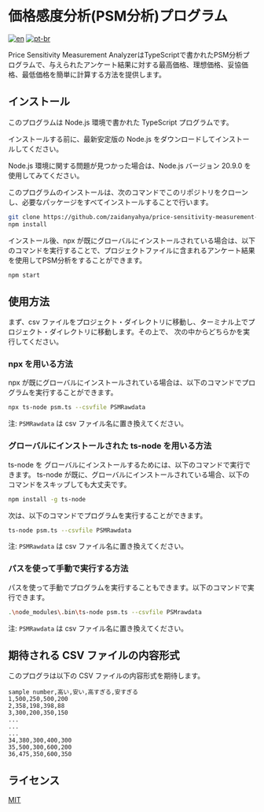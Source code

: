 # 価格感度分析(PSM分析)プログラム

[![en](https://img.shields.io/badge/lang-en-blue.svg)](/README.md)
[![pt-br](https://img.shields.io/badge/lang-jp-558539.svg)](/README.jp.md)

Price Sensitivity Measurement AnalyzerはTypeScriptで書かれたPSM分析プログラムで、与えられたアンケート結果に対する最高価格、理想価格、妥協価格、最低価格を簡単に計算する方法を提供します。

## インストール

このプログラムは Node.js 環境で書かれた TypeScript プログラムです。

インストールする前に、最新安定版の Node.js をダウンロードしてインストールしてください。

Node.js 環境に関する問題が見つかった場合は、Node.js バージョン 20.9.0 を使用してみてください。

このプログラムのインストールは、次のコマンドでこのリポジトリをクローンし、必要なパッケージをすべてインストールすることで行います。

```bash
git clone https://github.com/zaidanyahya/price-sensitivity-measurement-analyzer.git
npm install
```

インストール後、npx が既にグローバルにインストールされている場合は、以下のコマンドを実行することで、プロジェクトファイルに含まれるアンケート結果を使用してPSM分析をすることができます。

```bash
npm start
```

## 使用方法

まず、csv ファイルをプロジェクト・ダイレクトリに移動し、ターミナル上でプロジェクト・ダイレクトリに移動します。その上で、
次の中からどちらかを実行してください。

### npx を用いる方法

npx が既にグローバルにインストールされている場合は、以下のコマンドでプログラムを実行することができます。

```bash
npx ts-node psm.ts --csvfile PSMRawdata
```

注: `PSMRawdata` は csv ファイル名に置き換えてください。

### グローバルにインストールされた ts-node を用いる方法

ts-node を グローバルにインストールするためには、以下のコマンドで実行できます。
ts-node が既に、グローバルにインストールされている場合、以下のコマンドをスキップしても大丈夫です。

```bash
npm install -g ts-node
```

次は、以下のコマンドでプログラムを実行することができます。

```bash
ts-node psm.ts --csvfile PSMRawdata
```

注: `PSMRawdata` は csv ファイル名に置き換えてください。

### パスを使って手動で実行する方法

パスを使って手動でプログラムを実行することもできます。以下のコマンドで実行できます。

```bash
.\node_modules\.bin\ts-node psm.ts --csvfile PSMrawdata
```

注: `PSMRawdata` は csv ファイル名に置き換えてください。

## 期待される CSV ファイルの内容形式

このプログラは以下の CSV ファイルの内容形式を期待します。

```
sample number,高い,安い,高すぎる,安すぎる
1,500,250,500,200
2,358,198,398,88
3,300,200,350,150
...
...
...
34,380,300,400,300
35,500,300,600,200
36,475,350,600,350
```

## ライセンス

[MIT](/LICENSE.md)
